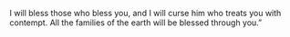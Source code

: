 I will bless those who bless you, and I will curse him who treats you with contempt. All the families of the earth will be blessed through you.”